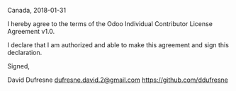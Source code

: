 Canada, 2018-01-31

I hereby agree to the terms of the Odoo Individual Contributor License
Agreement v1.0.

I declare that I am authorized and able to make this agreement and sign this
declaration.

Signed,

David Dufresne dufresne.david.2@gmail.com https://github.com/ddufresne
